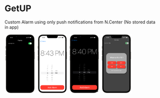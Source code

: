 # GetUP
Custom Alarm using only push notifications from N.Center (No stored data in app)

<img src='AppScreens/AlarmsList.png' width='20%' height='20%'> <img src='AppScreens/SetAlarm.png' width='20%' height='20%'> <img src='AppScreens/SetAlarmDark.png' width='20%' height='20%'> <img src='AppScreens/test.png' width='20%' height='20%'>